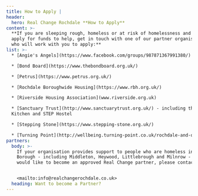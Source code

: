 ```yaml
---
title: How to Apply |
header:
  hero: Real Change Rochdale **How to Apply**
content: >-
  **If you are sleeping rough, homeless or at risk of homelessness and want to
  apply for funds to help, get in touch with one of our partner organisations
  who will work with you to apply:**
list: >-
  * [Angie's Angels](https://www.facebook.com/groups/987871367991380/)

  * [Bond Board](https://www.thebondboard.org.uk/)

  * [Petrus](https://www.petrus.org.uk/)

  * [Rochdale Boroughwide Housing](https://www.rbh.org.uk/)

  * [Riverside Housing Association](www.riverside.org.uk)

  * [Sanctuary Trust](http://www.sanctuarytrust.org.uk/) - including the Soup
  Kitchen and STEP Hostel

  * [Stepping Stone](https://www.stepping-stone.org.uk/)

  * [Turning Point](http://wellbeing.turning-point.co.uk/rochdale-and-oldham/)
partners:
  body: >-
    If your organisation provides support to people who are homeless in Rochdale
    Borough - including Middleton, Heywood, Littlebrough and Milnrow - and you
    would like to become an approved Real Change partner, please contact us at:


    <mailto:info@realchangerochdale.co.uk>
  heading: Want to become a Partner?
---
```


